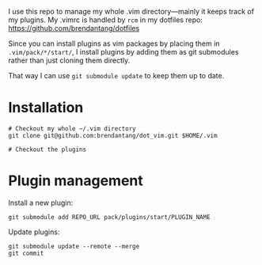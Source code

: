 I use this repo to manage my whole .vim directory—mainly it keeps track of my plugins.
My .vimrc is handled by `rcm` in my dotfiles repo: https://github.com/brendantang/dotfiles

Since you can install plugins as vim packages by placing them in `.vim/pack/*/start/`,
I install plugins by adding them as git submodules rather than just cloning them
directly.

That way I can use `git submodule update` to keep them up to date.

# Installation

```
# Checkout my whole ~/.vim directory
git clone git@github.com:brendantang/dot_vim.git $HOME/.vim

# Checkout the plugins

```

# Plugin management

Install a new plugin:

```
git submodule add REPO_URL pack/plugins/start/PLUGIN_NAME
```

Update plugins:

```
git submodule update --remote --merge
git commit
```
